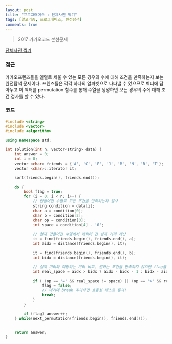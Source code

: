```yaml
---
layout: post
title: "프로그래머스 : 단체사진 찍기"
tags: [알고리즘, 프로그래머스, 완전탐색]
comments: true
---
```


> 2017 카카오코드 본선문제  

[단체사진 찍기](https://programmers.co.kr/learn/courses/30/lessons/1835)  

### 접근  
카카오프렌즈들을 일렬로 세울 수 있는 모든 경우의 수에 대해 조건을 만족하는지 보는 완전탐색 문제이다. 프렌즈들은 각각 하나의 알파벳으로 나타낼 수 있으므로 벡터에 담아두고 이 벡터를 permutation 함수를 통해 수열을 생성하면 모든 경우의 수에 대해 조건 검사를 할 수 있다.  

### 코드  
~~~c++
#include <string>
#include <vector>
#include <algorithm>

using namespace std;

int solution(int n, vector<string> data) {
    int answer = 0;
    int i = 0;
    vector <char> friends = {'A', 'C', 'F', 'J', 'M', 'N', 'R', 'T'};
    vector <char>::iterator it;

    sort(friends.begin(), friends.end());

    do {
        bool flag = true;
        for (i = 0; i < n; i++) {
            // 만들어진 수열로 모든 조건을 만족하는지 검사
            string condition = data[i];
            char a = condition[0];
            char b = condition[2];
            char op = condition[3];
            int space = condition[4] - '0';

            // 현재 만들어진 수열에서 캐릭터 간 실제 거리 계산
            it = find(friends.begin(), friends.end(), a);
            int aidx = distance(friends.begin(), it);

            it = find(friends.begin(), friends.end(), b);
            int bidx = distance(friends.begin(), it);

            // 실제 거리와 희망하는 거리 비교, 원하는 조건을 만족하지 않으면 flag를 false로 바꾸고 다음 수열 검사
            int real_space = aidx > bidx ? aidx - bidx - 1 : bidx - aidx - 1;

            if ( (op == '=' && real_space != space) || (op == '>' && real_space <= space) || (op == '<' && real_space >= space) ) {
                flag = false;
                // 여기에 break 추가하면 효율성 테스트 통과!
                break;
            }
        }

        if (flag) answer++;
    } while(next_permutation(friends.begin(), friends.end()));


    return answer;
}
~~~
